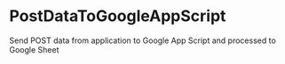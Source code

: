 # PostDataToGoogleAppScript
Send POST data from application to Google App Script and processed to Google Sheet
